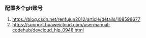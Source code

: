 ### 配置多个git账号
1. https://blog.csdn.net/renfujun2012/article/details/108598677
2. https://support.huaweicloud.com/usermanual-codehub/devcloud_hlp_0948.html